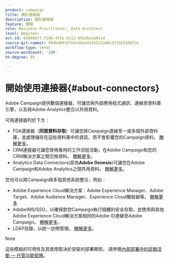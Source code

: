 ```yaml
---
product: campaign
title: 關於連接器
description: 關於連接器
feature: 概覽
role: Business Practitioner, Data Architect
level: Beginner
exl-id: 05080d7f-f2d6-4ffe-b112-05b26a3a8a1d
source-git-commit: 98d646919fedc66ee9145522ad0c5f15b25dbf2e
workflow-type: tm+mt
source-wordcount: '198'
ht-degree: 8%

---
```


# 開始使用連接器{#about-connectors}

Adobe Campaign提供數個連接器，可讓您與外部應用程式通訊、連線至資料庫引擎，以及與Adobe Analytics整合以共用資料。

可用連接器列於下方：

* FDA連接器（**同盟資料存取**）可讓您將Campaign連線至一或多個外部資料庫，並處理儲存在這些資料庫中的資訊，而不會影響您的Campaign資料。 [瞭解更多](../../installation/using/about-fda.md)。
* CRM連接器可讓您使用專用的工作流程活動，在Adobe Campaign和您的CRM解決方案之間交換資料。 [瞭解更多](../../platform/using/crm-connectors.md)。
* Analytics Data Connectors(原為&#x200B;**Adobe Genesis**)可讓您在Adobe Campaign和Adobe Analytics之間共用資料。 [瞭解更多](../../platform/using/adobe-analytics-data-connector.md)。

您也可以將Campaign與多個其他系統整合，例如：

* Adobe Experience Cloud解決方案：Adobe Experience Manager、Adobe Target、Adobe Audience Manager、Experience Cloud觸發器等。 [瞭解更多](../../integrations/using/about-campaign-integrations.md)
* AdobeIMS/SSO，以確保對您Campaign執行個體的安全存取，並使用與其他Adobe Experience Cloud解決方案相同的Adobe ID連線至Adobe Campaign。 [瞭解更多](../../integrations/using/about-adobe-id.md)。
* LDAP目錄，以統一訪問管理。 [瞭解更多](../../installation/using/connecting-through-ldap.md)。

>[!NOTE]
>
>這些模組的可用性及其使用取決於安裝的部署類型。 請參閱[內部部署中的促銷活動 — 托管功能矩陣](../../installation/using/capability-matrix.md)。
